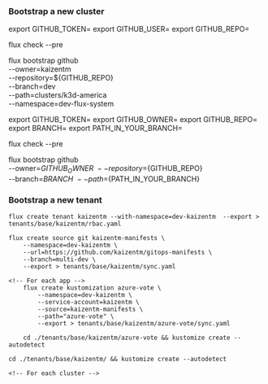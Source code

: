### Bootstrap a new cluster 

export GITHUB_TOKEN=<your-token>
export GITHUB_USER=<your-username>
export GITHUB_REPO=<repository-name>

flux check --pre

<!-- For each env -->
flux bootstrap github \
    --owner=kaizentm \
    --repository=${GITHUB_REPO} \
    --branch=dev \
    --path=clusters/k3d-america \
    --namespace=dev-flux-system


export GITHUB_TOKEN=<your-token>
export GITHUB_OWNER=<kaizentm>
export GITHUB_REPO=<repository-name>
export BRANCH=<your-branch>
export PATH_IN_YOUR_BRANCH=<path-in-your-branch>

flux check --pre

<!-- For each env -->
flux bootstrap github \
    --owner=${GITHUB_OWNER} \
    --repository=${GITHUB_REPO} \
    --branch=${BRANCH} \
    --path=${PATH_IN_YOUR_BRANCH}



### Bootstrap a new tenant

<!-- For each env -->
    flux create tenant kaizentm --with-namespace=dev-kaizentm  --export > tenants/base/kaizentm/rbac.yaml

    flux create source git kaizentm-manifests \
        --namespace=dev-kaizentm \
        --url=https://github.com/kaizentm/gitops-manifests \
        --branch=multi-dev \
        --export > tenants/base/kaizentm/sync.yaml

    <!-- For each app -->
        flux create kustomization azure-vote \
            --namespace=dev-kaizentm \
            --service-account=kaizentm \
            --source=kaizentm-manifests \
            --path="azure-vote" \
            --export > tenants/base/kaizentm/azure-vote/sync.yaml

        cd ./tenants/base/kaizentm/azure-vote && kustomize create --autodetect
    
    cd ./tenants/base/kaizentm/ && kustomize create --autodetect

    <!-- For each cluster -->